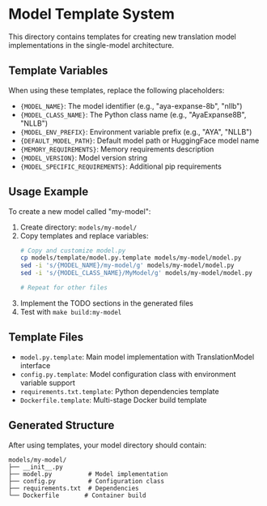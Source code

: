 # Model Template System

This directory contains templates for creating new translation model implementations in the single-model architecture.

## Template Variables

When using these templates, replace the following placeholders:

- `{MODEL_NAME}`: The model identifier (e.g., "aya-expanse-8b", "nllb")
- `{MODEL_CLASS_NAME}`: The Python class name (e.g., "AyaExpanse8B", "NLLB")
- `{MODEL_ENV_PREFIX}`: Environment variable prefix (e.g., "AYA", "NLLB")
- `{DEFAULT_MODEL_PATH}`: Default model path or HuggingFace model name
- `{MEMORY_REQUIREMENTS}`: Memory requirements description
- `{MODEL_VERSION}`: Model version string
- `{MODEL_SPECIFIC_REQUIREMENTS}`: Additional pip requirements

## Usage Example

To create a new model called "my-model":

1. Create directory: `models/my-model/`
2. Copy templates and replace variables:
   ```bash
   # Copy and customize model.py
   cp models/template/model.py.template models/my-model/model.py
   sed -i 's/{MODEL_NAME}/my-model/g' models/my-model/model.py
   sed -i 's/{MODEL_CLASS_NAME}/MyModel/g' models/my-model/model.py
   
   # Repeat for other files
   ```
3. Implement the TODO sections in the generated files
4. Test with `make build:my-model`

## Template Files

- `model.py.template`: Main model implementation with TranslationModel interface
- `config.py.template`: Model configuration class with environment variable support
- `requirements.txt.template`: Python dependencies template
- `Dockerfile.template`: Multi-stage Docker build template

## Generated Structure

After using templates, your model directory should contain:
```
models/my-model/
├── __init__.py
├── model.py          # Model implementation
├── config.py         # Configuration class
├── requirements.txt  # Dependencies
└── Dockerfile       # Container build
```